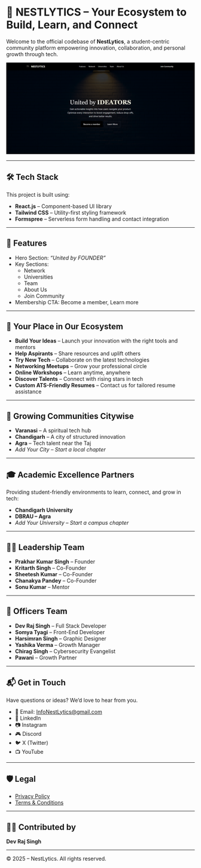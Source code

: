 # 🧠 NESTLYTICS – Your Ecosystem to Build, Learn, and Connect

Welcome to the official codebase of **NestLytics**, a student-centric community platform empowering innovation, collaboration, and personal growth through tech.

![Nestlytics](./src//assets/nestlytics.png) <!-- Replace with actual logo path if needed -->

---

## 🛠 Tech Stack

This project is built using:

- **React.js** – Component-based UI library
- **Tailwind CSS** – Utility-first styling framework
- **Formspree** – Serverless form handling and contact integration

---

## 🚀 Features

- Hero Section: _“United by FOUNDER”_
- Key Sections:
  - Network
  - Universities
  - Team
  - About Us
  - Join Community
- Membership CTA: Become a member, Learn more

---

## 🌱 Your Place in Our Ecosystem

- **Build Your Ideas** – Launch your innovation with the right tools and mentors
- **Help Aspirants** – Share resources and uplift others
- **Try New Tech** – Collaborate on the latest technologies
- **Networking Meetups** – Grow your professional circle
- **Online Workshops** – Learn anytime, anywhere
- **Discover Talents** – Connect with rising stars in tech
- **Custom ATS-Friendly Resumes** – Contact us for tailored resume assistance

---

## 📍 Growing Communities Citywise

- **Varanasi** – A spiritual tech hub
- **Chandigarh** – A city of structured innovation
- **Agra** – Tech talent near the Taj
- _Add Your City – Start a local chapter_

---

## 🎓 Academic Excellence Partners

Providing student-friendly environments to learn, connect, and grow in tech:

- **Chandigarh University**
- **DBRAU – Agra**
- _Add Your University – Start a campus chapter_

---

## 🧑‍💼 Leadership Team

- **Prakhar Kumar Singh** – Founder
- **Kritarth Singh** – Co-Founder
- **Sheetesh Kumar** – Co-Founder
- **Chanakya Pandey** – Co-Founder
- **Sonu Kumar** – Mentor

---

## 👥 Officers Team

- **Dev Raj Singh** – Full Stack Developer
- **Somya Tyagi** – Front-End Developer
- **Harsimran Singh** – Graphic Designer
- **Yashika Verma** – Growth Manager
- **Chirag Singh** – Cybersecurity Evangelist
- **Pawani** – Growth Partner

---

## 📬 Get in Touch

Have questions or ideas? We’d love to hear from you.

- 📧 Email: [InfoNestLytics@gmail.com](mailto:InfoNestLytics@gmail.com)
- 💼 LinkedIn
- 📷 Instagram
- 🎮 Discord
- 🐦 X (Twitter)
- 📺 YouTube

---

## 🛡 Legal

- [Privacy Policy](#)
- [Terms & Conditions](#)

---

## 👨‍💻 Contributed by

**Dev Raj Singh**

---

© 2025 – NestLytics. All rights reserved.
